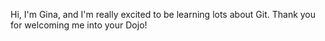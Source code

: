 Hi, I'm Gina, and I'm really excited to be learning lots about Git. Thank you for welcoming me into your Dojo!
